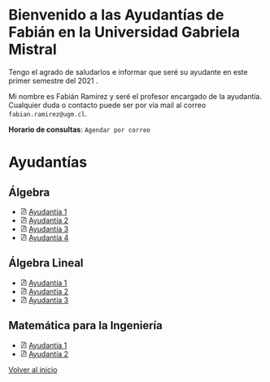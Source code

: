 [//]: <> (Gabriela Mistral)
# Bienvenido a las Ayudantías de Fabián en la Universidad Gabriela Mistral

Tengo el agrado de saludarlos e informar que seré su ayudante en este primer semestre del 2021 .

Mi nombre es Fabián Ramírez y seré el profesor encargado de la ayudantía. Cualquier duda o contacto puede ser por vía mail al correo `fabian.ramirez@ugm.cl`.

**Horario de consultas**: `Agendar por correo`

# Ayudantías

## Álgebra
* <img src="pdf_logo.svg" alt="drawing" width="12"/> [Ayudantía 1](https://drive.google.com/open?id=1V4mMMSokznkDkNa5MFwnEnu9ugBkV4Ux&authuser=fabian.ramirez%40sansano.usm.cl&usp=drive_fs)
* <img src="pdf_logo.svg" alt="drawing" width="12"/> [Ayudantía 2](https://drive.google.com/open?id=1V5bZzPoXWJLByo8MIWaY3ZuiQqN4Mpgs&authuser=fabian.ramirez%40sansano.usm.cl&usp=drive_fs)
* <img src="pdf_logo.svg" alt="drawing" width="12"/> [Ayudantía 3](https://drive.google.com/open?id=1VE0GR69GlmKWsSN3XBOD3RJiGFR7JAvj&authuser=fabian.ramirez%40sansano.usm.cl&usp=drive_fs)
* <img src="pdf_logo.svg" alt="drawing" width="12"/> [Ayudantía 4](https://drive.google.com/open?id=1VgSs6E_mWaIetd-haCxb_19-yQO-9P0r&authuser=fabian.ramirez%40sansano.usm.cl&usp=drive_fs)

## Álgebra Lineal
* <img src="pdf_logo.svg" alt="drawing" width="12"/> [Ayudantía 1](https://drive.google.com/open?id=1V4zrMWK1P3ZOwN5ycVE_yHcm_CR9tm5-&authuser=fabian.ramirez%40sansano.usm.cl&usp=drive_fs)
* <img src="pdf_logo.svg" alt="drawing" width="12"/> [Ayudantía 2](https://drive.google.com/open?id=1VHeIyUUccdtfaD5TD9xMsCpQw3X5WduZ&authuser=fabian.ramirez%40sansano.usm.cl&usp=drive_fs)
* <img src="pdf_logo.svg" alt="drawing" width="12"/> [Ayudantía 3](https://drive.google.com/open?id=1VdQkOKDPl1Cju99jKHQ09o7eawYJ0EXf&authuser=fabian.ramirez%40sansano.usm.cl&usp=drive_fs)


## Matemática para la Ingeniería
* <img src="pdf_logo.svg" alt="drawing" width="12"/> [Ayudantía 1](https://drive.google.com/open?id=1VEb2FoYulTv9HEty9HCjKKjzA46N33D5&authuser=fabian.ramirez%40sansano.usm.cl&usp=drive_fs)
* <img src="pdf_logo.svg" alt="drawing" width="12"/> [Ayudantía 2](https://drive.google.com/open?id=1VeLSFcTNfysdINJuZ8ooccmeNEopVDsx&authuser=fabian.ramirez%40sansano.usm.cl&usp=drive_fs)


[Volver al inicio](https://fabimath.github.io/Fabimath/)


